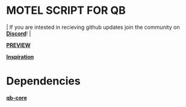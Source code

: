 # MOTEL SCRIPT FOR QB

| If you are intested in recieving github updates join the community on **[Discord](https://discord.gg/tebex)**! |



**[PREVIEW](https://www.youtube.com/watch?v=FfwiUb45Hp0)**


**[Inspiration](https://github.com/morpheause/m3_motel)**


# Dependencies

**[qb-core](https://github.com/qbcore-framework/qb-core)**

